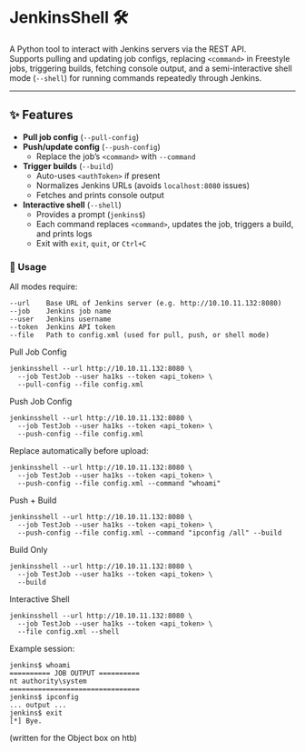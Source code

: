 # JenkinsShell 🛠️

A Python tool to interact with Jenkins servers via the REST API.  
Supports pulling and updating job configs, replacing `<command>` in Freestyle jobs, triggering builds, fetching console output, and a semi-interactive shell mode (`--shell`) for running commands repeatedly through Jenkins.

---

## ✨ Features

- **Pull job config** (`--pull-config`)
- **Push/update config** (`--push-config`)
  - Replace the job’s `<command>` with `--command`
- **Trigger builds** (`--build`)
  - Auto-uses `<authToken>` if present
  - Normalizes Jenkins URLs (avoids `localhost:8080` issues)
  - Fetches and prints console output
- **Interactive shell** (`--shell`)
  - Provides a prompt (`jenkins$`)
  - Each command replaces `<command>`, updates the job, triggers a build, and prints logs
  - Exit with `exit`, `quit`, or `Ctrl+C`

### 🚀 Usage

All modes require:
```
--url    Base URL of Jenkins server (e.g. http://10.10.11.132:8080)
--job    Jenkins job name
--user   Jenkins username
--token  Jenkins API token
--file   Path to config.xml (used for pull, push, or shell mode)
```

Pull Job Config
```
jenkinsshell --url http://10.10.11.132:8080 \
  --job TestJob --user ha1ks --token <api_token> \
  --pull-config --file config.xml
```

Push Job Config
```
jenkinsshell --url http://10.10.11.132:8080 \
  --job TestJob --user ha1ks --token <api_token> \
  --push-config --file config.xml
```

Replace <command> automatically before upload:
```
jenkinsshell --url http://10.10.11.132:8080 \
  --job TestJob --user ha1ks --token <api_token> \
  --push-config --file config.xml --command "whoami"
```
Push + Build
```
jenkinsshell --url http://10.10.11.132:8080 \
  --job TestJob --user ha1ks --token <api_token> \
  --push-config --file config.xml --command "ipconfig /all" --build
```
Build Only
```
jenkinsshell --url http://10.10.11.132:8080 \
  --job TestJob --user ha1ks --token <api_token> \
  --build
```

Interactive Shell
```
jenkinsshell --url http://10.10.11.132:8080 \
  --job TestJob --user ha1ks --token <api_token> \
  --file config.xml --shell
```

Example session:
```
jenkins$ whoami
========== JOB OUTPUT ==========
nt authority\system
================================
jenkins$ ipconfig
... output ...
jenkins$ exit
[*] Bye.
```

(written for the Object box on htb)

